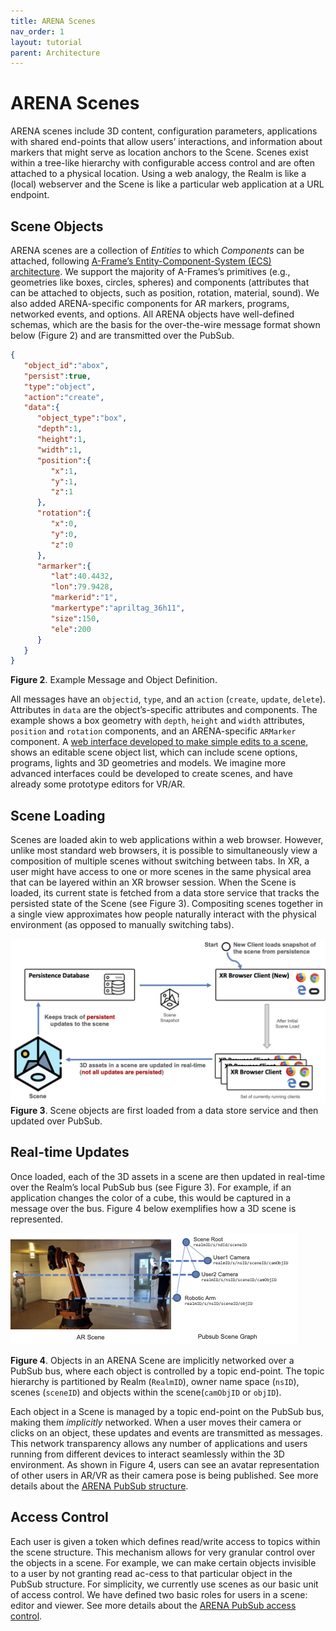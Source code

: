 ```yaml
---
title: ARENA Scenes
nav_order: 1
layout: tutorial
parent: Architecture
---
```


# ARENA Scenes

ARENA scenes include 3D content, configuration parameters, applications with shared end-points that allow users’ interactions, and information about markers that might serve as location anchors to the Scene. Scenes exist within a tree-like hierarchy with configurable access control and are often attached to a physical location. Using a web analogy, the Realm is like a (local) webserver and the Scene is like a particular web application at a URL endpoint.

## Scene Objects
ARENA  scenes  are  a  collection  of  <i>Entities</i>  to which <i>Components</i> can be attached, following [A-Frame’s Entity-Component-System (ECS) architecture](https://aframe.io/docs/1.2.0/introduction/entity-component-system.html). We support the majority of A-Frames’s primitives (e.g., geometries like boxes, circles, spheres) and components (attributes that can be attached to objects, such as position, rotation, material, sound). We also added ARENA-specific components for AR markers, programs, networked events, and options. All ARENA objects have well-defined schemas, which are the basis for the over-the-wire message format shown below (Figure 2) and are transmitted over the PubSub.

```json
{
   "object_id":"abox",
   "persist":true,
   "type":"object",
   "action":"create",
   "data":{
      "object_type":"box",
      "depth":1,
      "height":1,
      "width":1,
      "position":{
         "x":1,
         "y":1,
         "z":1
      },
      "rotation":{
         "x":0,
         "y":0,
         "z":0
      },
      "armarker":{
         "lat":40.4432,
         "lon":79.9428,
         "markerid":"1",
         "markertype":"apriltag_36h11",
         "size":150,
         "ele":200
      }
   }
}
```
**Figure 2**. Example Message and Object Definition.

All messages have an ```objectid```, ```type```, and an ```action``` (```create```, ```update```, ```delete```). Attributes in ```data``` are the object’s-specific attributes and components. The example shows a box geometry with ```depth```, ```height``` and ```width``` attributes, ```position``` and ```rotation``` components, and an ARENA-specific ```ARMarker``` component.  A [web interface developed to make simple edits to a scene](/content/overview/build.html), shows an editable scene object list, which can include scene options, programs, lights and 3D geometries and models. We imagine more advanced interfaces could be developed to create scenes, and have already some prototype editors for VR/AR.

## Scene Loading

Scenes are loaded akin to web applications within a web browser. However, unlike most standard web browsers, it is possible to simultaneously view a composition of multiple scenes without switching between tabs. In XR, a user might have access to one or more scenes in the same physical area that can be layered within an XR browser session. When the Scene is loaded, its current state is fetched from a data store service that tracks the persisted state of the Scene (see Figure 3). Compositing scenes together in a single view approximates how people naturally interact with the physical environment (as opposed to manually switching tabs).

![img](../../assets/img/overview/scene-load.png)
**Figure 3**. Scene objects are first loaded from a data store service and then updated over PubSub.

## Real-time Updates
Once loaded, each of the 3D assets in a scene are then updated in real-time over the Realm’s local PubSub bus (see Figure 3). For example, if an application changes the color of a cube, this would be captured in a message over the bus. Figure 4 below exemplifies how a 3D scene is represented.

![img](../../assets/img/architecture/scene-pubsub.png)

**Figure 4**. Objects in an ARENA Scene are implicitly networked over a PubSub bus, where each object is controlled by a topic end-point. The topic hierarchy is partitioned by Realm (```RealmID```), owner name space (```nsID```), scenes (```sceneID```) and objects within the scene(```camObjID``` or ```objID```).

Each object in a Scene is managed by a topic end-point on the PubSub bus, making them <i>implicitly</i> networked. When a user moves their camera or clicks on an object, these updates and events are transmitted as messages. This network transparency allows any number of applications and users running from different devices to interact seamlessly within the 3D environment. As shown in Figure 4, users can see an avatar representation of other users in AR/VR as their camera pose is being published. See more details about the [ARENA PubSub structure](./pubsubac.html).

## Access Control
Each user is given a token which defines read/write access to topics within the scene structure. This mechanism allows for very granular control over the objects in a scene. For example, we can make certain objects invisible to a user by not granting read ac-cess to that particular object in the PubSub structure. For simplicity, we currently use scenes as our basic unit of access control. We have defined two basic roles for users in a scene: editor and viewer. See more details about the [ARENA PubSub access control](./pubsubac.html).
